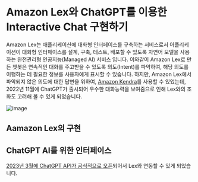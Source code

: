# Amazon Lex와 ChatGPT를 이용한 Interactive Chat 구현하기

Amazon Lex는 애플리케이션에 대화형 인터페이스를 구축하는 서비스로서 어플리케이션이 대화형 인터페이스를 설계, 구축, 테스트, 배포할 수 있도록 자연어 모델을 사용하는 완전관리형 인공지능(Managed AI) 서비스 입니다. 이와같이 Amazon Lex로 만든 챗봇은 연속적인 대화를 주고받을 수 있도록 의도(Intent)를 파악하여, 해당 의도를 이행하는 데 필요한 정보를 사용자에게 표시할 수 있습니다. 하지만, Amazon Lex에서 파악되지 않은 의도에 대한 답변을 위하여, [Amazon Kendra](https://aws.amazon.com/ko/solutions/partners/quantiphi-lex-kendra/)를 사용할 수 있었는데, 2022년 11월에 ChatGPT가 출시되어 우수한 대화능력을 보여줌으로 인해 Lex와의 조화도 고려해 볼 수 있게 되었습니다.

![image](https://user-images.githubusercontent.com/52392004/222728167-1228204d-91ee-4640-a6e0-b2d38f9abb20.png)

## Aamazon Lex의 구현


## ChatGPT AI를 위한 인터페이스

[2023년 3월에 ChatGPT API가 공식적으로 오픈](https://openai.com/blog/introducing-chatgpt-and-whisper-apis)되어서 Lex와 연동할 수 있게 되었습니다.

